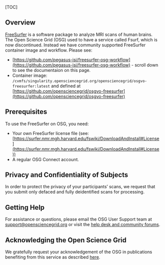 [title]: - "Introduction to FreeSurfer on OSG"
[TOC]

## Overview

[FreeSurfer](http://freesurfer.net/) is a software package to analyze MRI scans
of human brains. The Open Science Grid (OSG) used to have a service called
Fsurf, which is now discontinued. Instead we have community supported 
FreeSurfer container image and workflow. Please see:

* [https://github.com/pegasus-isi/freesurfer-osg-workflow](https://github.com/pegasus-isi/freesurfer-osg-workflow) - scroll down to see the documentaion on this page.
* Container image: `/cvmfs/singularity.opensciencegrid.org/opensciencegrid/osgvo-freesurfer:latest` and defined at [https://github.com/opensciencegrid/osgvo-freesurfer](https://github.com/opensciencegrid/osgvo-freesurfer)

## Prerequisites

To use the FreeSurfer on OSG, you need:

* Your own FreeSurfer license file (see: [https://surfer.nmr.mgh.harvard.edu/fswiki/DownloadAndInstall#License](https://surfer.nmr.mgh.harvard.edu/fswiki/DownloadAndInstall#License))
* A regular OSG Connect account.

## Privacy and Confidentiality of Subjects

In order to protect the privacy of your participants’ scans, we request that you
submit only defaced and fully deidentified scans for processing.

## Getting Help

For assistance or questions, please email the OSG User Support team  at
[support@opensciencegrid.org](mailto:support@opensciencegrid.org) or
visit the [help desk and community forums](http://support.opensciencegrid.org).

## Acknowledging the Open Science Grid

We gratefully request your acknowledgement of the OSG in publications benefiting from this service as described [here](https://support.opensciencegrid.org/support/solutions/articles/5000640421-acknowledging-the-open-science-grid).

